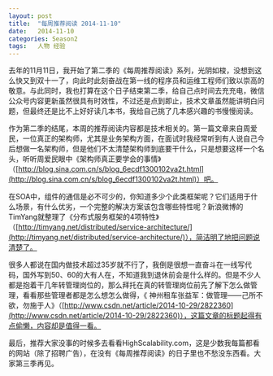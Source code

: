 ```yaml
---
layout: post
title:  "每周推荐阅读 2014-11-10"
date:   2014-11-10
categories: Season2 
tags:   人物 经验
---
```


去年的11月11日，我开始了第二季的《每周推荐阅读》系列，光阴如梭，没想到这么快又到双十一了，向此时此刻奋战在第一线的程序员和运维工程师们致以崇高的敬意。与此同时，我也打算在这个日子结束第二季，给自己点时间去充充电，微信公众号内容更新虽然很具有时效性，不过还是点到即止，技术文章虽然能讲明白问题，但最终还是比不上好好读几本书，我给自己挑了几本感兴趣的书慢慢阅读。

作为第二季的结尾，本周的推荐阅读内容都是技术相关的。第一篇文章来自周爱民，一位真正的架构师，尤其是业务架构方面，在面试时我经常听到有人说自己今后想做一名架构师，但是他们不太清楚架构师到底要干什么，只是想要这样一个名头，听听周爱民眼中《架构师真正要学会的事情》（[http://blog.sina.com.cn/s/blog_6ecdf1300102va2t.html](http://blog.sina.com.cn/s/blog_6ecdf1300102va2t.html)）吧。

在SOA中，组件的通信是必不可少的，你知道多少个此类框架呢？它们适用于什么场景，有什么优劣，一个完整的解决方案该包含哪些特性呢？新浪微博的TimYang就整理了《分布式服务框架的4项特性》（[http://timyang.net/distributed/service-architecture/](http://timyang.net/distributed/service-architecture/)），简洁明了地把问题说清楚了。

很多人都说在国内做技术超过35岁就不行了，我倒是很想一直奋斗在一线写代码，国外写到50、60的大有人在，不知道我到退休前会是什么样的。但是不少人都是抱着干几年转管理岗位的，那么拜托在真的转管理岗位前先了解下怎么做管理，看看那些管理者都是怎么想怎么做得，《
神州租车张益军：做管理——己所不欲，勿施于人》（[http://www.csdn.net/article/2014-10-29/2822360](http://www.csdn.net/article/2014-10-29/2822360)），这篇文章的标题起得有点偷懒，内容却是值得一看。

最后，推荐大家没事的时候多去看看HighScalability.com，这是少数我每篇都看的网站（除了招聘广告），在没有《每周推荐阅读》的日子里也不愁没东西看。大家第三季再见。